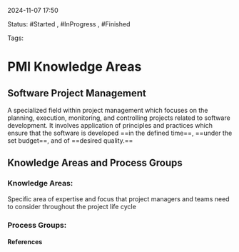 
2024-11-07 17:50

Status: #Started , #InProgress , #Finished 

Tags:

# PMI Knowledge Areas

## Software Project Management

A specialized field within project management which focuses on the planning, execution, monitoring, and controlling projects related to software development. It involves application of principles and practices which ensure that the software is developed ==in the defined time==, ==under the set budget==, and of ==desired quality.==

## Knowledge Areas and Process Groups

### Knowledge Areas:
Specific area of expertise and focus that project managers and teams need to consider throughout the project life cycle

### Process Groups:
	




#### References
